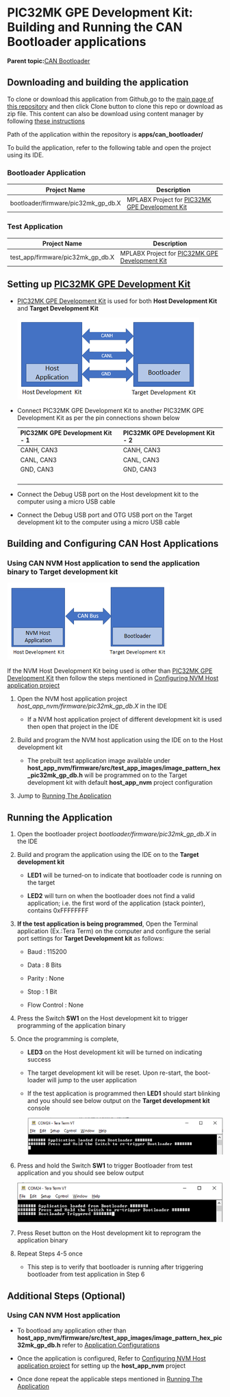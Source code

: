 # PIC32MK GPE Development Kit: Building and Running the CAN Bootloader applications

**Parent topic:**[CAN Bootloader](GUID-1CCA02F4-4DEA-487C-80E5-F67DBA68E20F.md)

## Downloading and building the application

To clone or download this application from Github,go to the [main page of this repository](https://github.com/Microchip-MPLAB-Harmony/bootloader_apps_can) and then click Clone button to clone this repo or download as zip file. This content can also be download using content manager by following [these instructions](https://github.com/Microchip-MPLAB-Harmony/contentmanager/wiki)

Path of the application within the repository is **apps/can\_bootloader/**

To build the application, refer to the following table and open the project using its IDE.

### Bootloader Application

|Project Name|Description|
|------------|-----------|
|bootloader/firmware/pic32mk\_gp\_db.X|MPLABX Project for [PIC32MK GPE Development Kit](https://www.microchip.com/en-us/development-tool/dm320106)|

### Test Application

|Project Name|Description|
|------------|-----------|
|test\_app/firmware/pic32mk\_gp\_db.X|MPLABX Project for [PIC32MK GPE Development Kit](https://www.microchip.com/en-us/development-tool/dm320106)|

## Setting up [PIC32MK GPE Development Kit](https://www.microchip.com/en-us/development-tool/dm320106)

-   [PIC32MK GPE Development Kit](https://www.microchip.com/en-us/development-tool/dm320106) is used for both **Host Development Kit** and **Target Development Kit**

    ![can_bootloader_host_target_connection](GUID-985E0786-75B2-4B99-8CD0-022FD5F5010F-low.png)

-   Connect PIC32MK GPE Development Kit to another PIC32MK GPE Development Kit as per the pin connections shown below

    |PIC32MK GPE Development Kit - 1|PIC32MK GPE Development Kit - 2|
    |-------------------------------|-------------------------------|
    |CANH, CAN3|CANH, CAN3|
    |CANL, CAN3|CANL, CAN3|
    |GND, CAN3|GND, CAN3|
    | |

-   Connect the Debug USB port on the Host development kit to the computer using a micro USB cable

-   Connect the Debug USB port and OTG USB port on the Target development kit to the computer using a micro USB cable


## Building and Configuring CAN Host Applications

### Using CAN NVM Host application to send the application binary to Target development kit

![host_app_nvm_setup](GUID-2CBE5220-8AAC-4B79-82D0-4AA6292D6B5E-low.png)

If the NVM Host Development Kit being used is other than [PIC32MK GPE Development Kit](https://www.microchip.com/en-us/development-tool/dm320106) then follow the steps mentioned in [Configuring NVM Host application project](GUID-1ED2F759-5E4D-46B1-A917-812D5232879E.md#)

1.  Open the NVM host application project *host\_app\_nvm/firmware/pic32mk\_gp\_db.X* in the IDE

    -   If a NVM host application project of different development kit is used then open that project in the IDE

2.  Build and program the NVM host application using the IDE on to the Host development kit

    -   The prebuilt test application image available under **host\_app\_nvm/firmware/src/test\_app\_images/image\_pattern\_hex\_pic32mk\_gp\_db.h** will be programmed on to the Target development kit with default **host\_app\_nvm** project configuration

3.  Jump to [Running The Application](#running-the-application)


## Running the Application

1.  Open the bootloader project *bootloader/firmware/pic32mk\_gp\_db.X* in the IDE

2.  Build and program the application using the IDE on to the **Target development kit**

    -   **LED1** will be turned-on to indicate that bootloader code is running on the target

    -   **LED2** will turn on when the bootloader does not find a valid application; i.e. the first word of the application \(stack pointer\), contains 0xFFFFFFFF

3.  **If the test application is being programmed**, Open the Terminal application \(Ex.:Tera Term\) on the computer and configure the serial port settings for **Target Development kit** as follows:

    -   Baud : 115200

    -   Data : 8 Bits

    -   Parity : None

    -   Stop : 1 Bit

    -   Flow Control : None

4.  Press the Switch **SW1** on the Host development kit to trigger programming of the application binary

5.  Once the programming is complete,

    -   **LED3** on the Host development kit will be turned on indicating success

    -   The target development kit will be reset. Upon re-start, the boot-loader will jump to the user application

    -   If the test application is programmed then **LED1** should start blinking and you should see below output on the **Target development kit** console

        ![output](GUID-486CF0C0-3906-436C-92FA-D7DEB8326B07-low.png)

6.  Press and hold the Switch **SW1** to trigger Bootloader from test application and you should see below output

    ![output](GUID-704DA7B6-9A5C-4D8A-A91F-09A3A105A851-low.png)

7.  Press Reset button on the Host development kit to reprogram the application binary

8.  Repeat Steps 4-5 once

    -   This step is to verify that bootloader is running after triggering bootloader from test application in Step 6


## Additional Steps \(Optional\)

### Using CAN NVM Host application

-   To bootload any application other than **host\_app\_nvm/firmware/src/test\_app\_images/image\_pattern\_hex\_pic32mk\_gp\_db.h** refer to [Application Configurations](GUID-2EC873E0-EC52-4C73-9EFD-6AB67FDEA43D.md)

-   Once the application is configured, Refer to [Configuring NVM Host application project](GUID-1ED2F759-5E4D-46B1-A917-812D5232879E.md) for setting up the **host\_app\_nvm** project

-   Once done repeat the applicable steps mentioned in [Running The Application](#running-the-application)


